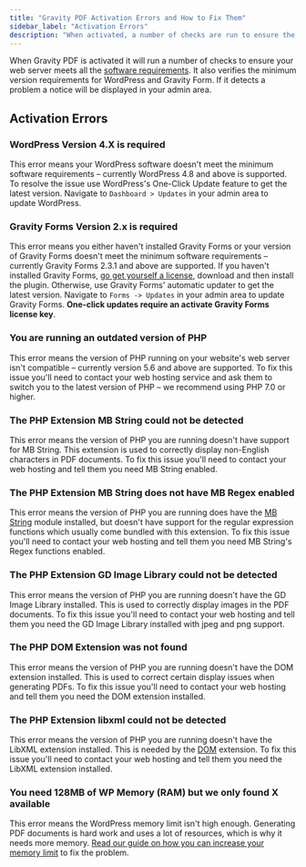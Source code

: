 ```yaml
---
title: "Gravity PDF Activation Errors and How to Fix Them"
sidebar_label: "Activation Errors"
description: "When activated, a number of checks are run to ensure the web server meets all the requirements. Find out how to fix any problems that may occur."
---
```


When Gravity PDF is activated it will run a number of checks to ensure your web server meets all the [software requirements](installation.md#requirements). It also verifies the minimum version requirements for WordPress and Gravity Form. If it detects a problem a notice will be displayed in your admin area. 

## Activation Errors

### WordPress Version 4.X is required 

This error means your WordPress software doesn't meet the minimum software requirements – currently WordPress 4.8 and above is supported. To resolve the issue use WordPress's One-Click Update feature to get the latest version. Navigate to `Dashboard > Updates` in your admin area to update WordPress.

### Gravity Forms Version 2.x is required 

This error means you either haven't installed Gravity Forms or your version of Gravity Forms doesn't meet the minimum software requirements – currently Gravity Forms 2.3.1 and above are supported. If you haven't installed Gravity Forms, [go get yourself a license](https://rocketgenius.pxf.io/c/1211356/445235/7938), download and then install the plugin. Otherwise, use Gravity Forms' automatic updater to get the latest version. Navigate to `Forms -> Updates` in your admin area to update Gravity Forms. **One-click updates require an activate Gravity Forms license key**.

### You are running an outdated version of PHP 

This error means the version of PHP running on your website's web server isn't compatible – currently version 5.6 and above are supported. To fix this issue you'll need to contact your web hosting service and ask them to switch you to the latest version of PHP – we recommend using PHP 7.0 or higher.

### The PHP Extension MB String could not be detected 

This error means the version of PHP you are running doesn't have support for MB String. This extension is used to correctly display non-English characters in PDF documents. To fix this issue you'll need to contact your web hosting and tell them you need MB String enabled.

### The PHP Extension MB String does not have MB Regex enabled 

This error means the version of PHP you are running does have the [MB String](#php-mbstring) module installed, but doesn't have support for the regular expression functions which usually come bundled with this extension. To fix this issue you'll need to contact your web hosting and tell them you need MB String's Regex functions enabled.

### The PHP Extension GD Image Library could not be detected 

This error means the version of PHP you are running doesn't have the GD Image Library installed. This is used to correctly display images in the PDF documents. To fix this issue you'll need to contact your web hosting and tell them you need the GD Image Library installed with jpeg and png support.

### The PHP DOM Extension was not found 

This error means the version of PHP you are running doesn't have the DOM extension installed. This is used to correct certain display issues when generating PDFs. To fix this issue you'll need to contact your web hosting and tell them you need the DOM extension installed.

### The PHP Extension libxml could not be detected 

This error means the version of PHP you are running doesn't have the LibXML extension installed. This is needed by the [DOM](#php-dom) extension. To fix this issue you'll need to contact your web hosting and tell them you need the LibXML extension installed.

### You need 128MB of WP Memory (RAM) but we only found X available 

This error means the WordPress memory limit isn't high enough. Generating PDF documents is hard work and uses a lot of resources, which is why it needs more memory. [Read our guide on how you can increase your memory limit](increasing-memory-limit.md) to fix the problem.
